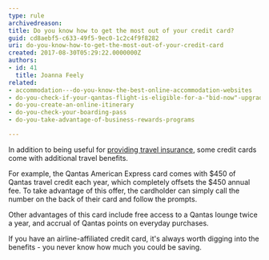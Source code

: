 ```yaml
---
type: rule
archivedreason: 
title: Do you know how to get the most out of your credit card?
guid: cd8aebf5-c633-49f5-9ec0-1c2c4f9f8282
uri: do-you-know-how-to-get-the-most-out-of-your-credit-card
created: 2017-08-30T05:29:22.0000000Z
authors:
- id: 41
  title: Joanna Feely
related:
- accommodation---do-you-know-the-best-online-accommodation-websites
- do-you-check-if-your-qantas-flight-is-eligible-for-a-"bid-now"-upgrade
- do-you-create-an-online-itinerary
- do-you-check-your-boarding-pass
- do-you-take-advantage-of-business-rewards-programs

---
```


In addition to being useful for [providing travel insurance](/_layouts/15/FIXUPREDIRECT.ASPX?WebId=3dfc0e07-e23a-4cbb-aac2-e778b71166a2&amp;TermSetId=07da3ddf-0924-4cd2-a6d4-a4809ae20160&amp;TermId=b2eba7cc-d2db-498d-b354-3e0c32bea0e5), some credit cards come with additional travel benefits. 


<!--endintro-->
 For example, the Qantas American Express card comes with $450 of Qantas travel credit each year, which completely offsets the $450 annual fee. To take advantage of this offer, the cardholder can simply call the number on the back of their card and follow the prompts.

Other advantages of this card include free access to a Qantas lounge twice a year, and accrual of Qantas points on everyday purchases. 


If you have an airline-affiliated credit card, it's always worth digging into the benefits - you never know how much you could be saving.
